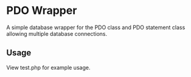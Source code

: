 PDO Wrapper
====

A simple database wrapper for the PDO class and PDO statement class allowing multiple database connections.

## Usage

View test.php for example usage.
